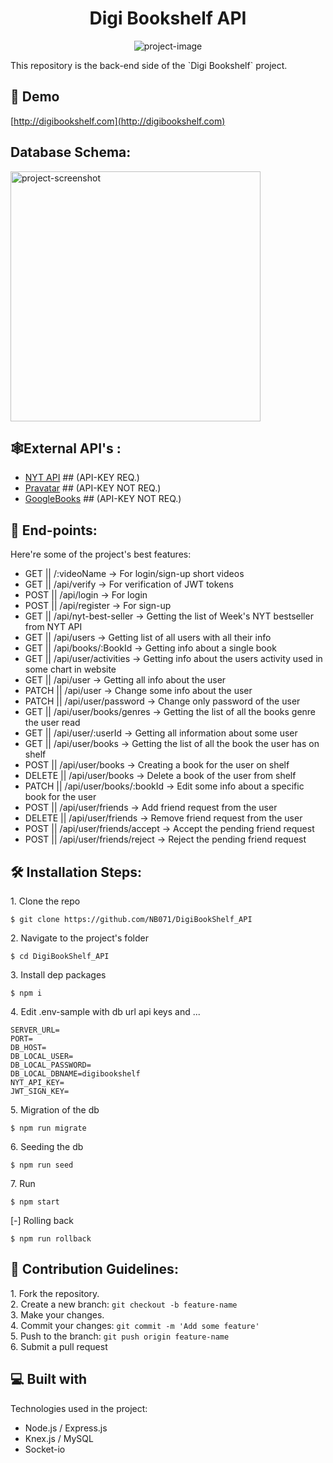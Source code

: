 <h1 align="center" id="title">Digi Bookshelf API</h1>

<p align="center"><img src="https://socialify.git.ci/NB071/DigiBookShelf_API/image?description=1&amp;descriptionEditable=API%20for%20%60Digi%20Bookshelf%60%20project.&amp;language=1&amp;logo=https%3A%2F%2Fi.ibb.co%2FyFfk1z4%2FLogo.png&amp;name=1&amp;owner=1&amp;stargazers=1&amp;theme=Light" alt="project-image"></p>

<p id="description">This repository is the back-end side of the `Digi Bookshelf` project.</p>

<h2>🚀 Demo</h2>

[http://digibookshelf.com](http://digibookshelf.com)

<h2>Database Schema:</h2>

<img src="https://i.ibb.co/smyJZY3/DBschema.png" alt="project-screenshot" width="400" height="400/">

<h2>🕸️External API's :</h2>

*   [NYT API](https://developer.nytimes.com/get-started) ## (API-KEY REQ.)
*   [Pravatar](https://pravatar.cc) ## (API-KEY NOT REQ.)
*   [GoogleBooks](https://www.googleapis.com/books/v1/) ## (API-KEY NOT REQ.)
  
  
<h2>🧐 End-points:</h2>

Here're some of the project's best features:

*   GET     || /:videoName -> For login/sign-up short videos
*   GET     || /api/verify -> For verification of JWT tokens
*   POST    || /api/login -> For login
*   POST    || /api/register -> For sign-up
*   GET     || /api/nyt-best-seller -> Getting the list of Week's NYT bestseller from NYT API
*   GET     || /api/users -> Getting list of all users with all their info
*   GET     || /api/books/:BookId -> Getting info about a single book
*   GET     || /api/user/activities -> Getting info about the users activity used in some chart in website
*   GET     || /api/user -> Getting all info about the user
*   PATCH   || /api/user -> Change some info about the user
*   PATCH   || /api/user/password -> Change only password of the user
*   GET     || /api/user/books/genres -> Getting the list of all the books genre the user read
*   GET     || /api/user/:userId -> Getting all information about some user
*   GET     || /api/user/books -> Getting the list of all the book the user has on shelf
*   POST    || /api/user/books -> Creating a book for the user on shelf
*   DELETE  || /api/user/books -> Delete a book of the user from shelf
*   PATCH   || /api/user/books/:bookId -> Edit some info about a specific book for the user
*   POST    || /api/user/friends -> Add friend request from the user
*   DELETE  || /api/user/friends -> Remove friend request from the user
*   POST    || /api/user/friends/accept -> Accept the pending friend request
*   POST    || /api/user/friends/reject -> Reject the pending friend request

<h2>🛠️ Installation Steps:</h2>

<p>1. Clone the repo</p>

```
$ git clone https://github.com/NB071/DigiBookShelf_API
```

<p>2. Navigate to the project's folder</p>

```
$ cd DigiBookShelf_API
```

<p>3. Install dep packages</p>

```
$ npm i
```

<p>4. Edit .env-sample with db url api keys and ...</p>

```
SERVER_URL=
PORT=
DB_HOST=
DB_LOCAL_USER=
DB_LOCAL_PASSWORD=
DB_LOCAL_DBNAME=digibookshelf
NYT_API_KEY=
JWT_SIGN_KEY= 
```

<p>5. Migration of the db</p>

```
$ npm run migrate
```

<p>6. Seeding the db</p>

```
$ npm run seed
```

<p>7. Run</p>

```
$ npm start
```

<p>[-] Rolling back</p>

```
$ npm run rollback
```

<h2>🍰 Contribution Guidelines:</h2>

1\. Fork the repository\. <br>
2\. Create a new branch: ```git checkout -b feature-name``` <br>
3\. Make your changes\. <br>
4\. Commit your changes: ```git commit -m 'Add some feature'```  <br>
5\. Push to the branch: ```git push origin feature-name``` <br>
6\. Submit a pull request <br>

  
  
<h2>💻 Built with</h2>

Technologies used in the project:

*   Node.js / Express.js
*   Knex.js / MySQL
*   Socket-io
